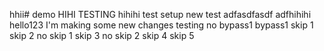 hhii# demo
HIHI TESTING
hihihi
test setup
new test
adfasdfasdf
adfhihihi
hello123
I'm making some new changes
testing
no bypass1
bypass1
skip 1
skip 2
no skip 1
skip 3
no skip 2
skip 4
skip 5
